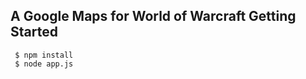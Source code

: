A Google Maps for World of Warcraft 
Getting Started
---------------

``` 
 $ npm install
 $ node app.js
```
